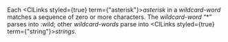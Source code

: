  



Each <ClLinks styled={true} term={"asterisk"}><i>asterisk</i></ClLinks> in a *wildcard-word* matches a sequence of zero or more characters. The *wildcard-word* “\*” parses into :wild; other *wildcard-words* parse into <ClLinks styled={true} term={"string"}><i>strings</i></ClLinks>. 




